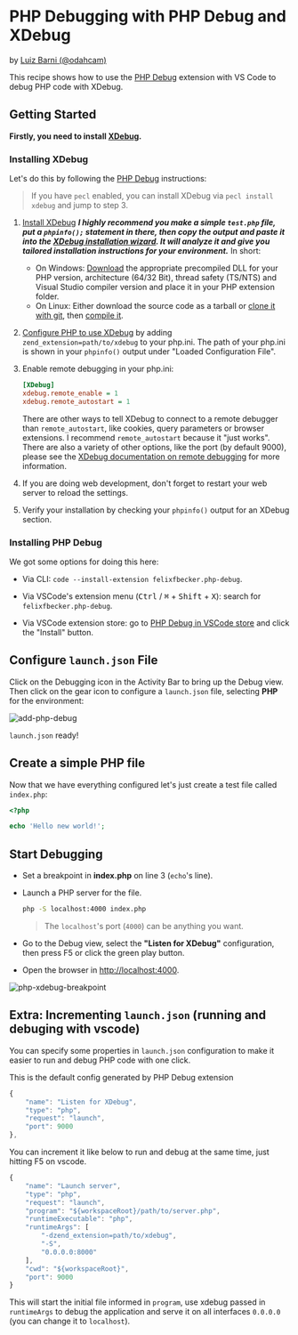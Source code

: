 # PHP Debugging with PHP Debug and XDebug

by [Luiz Barni (@odahcam)](https://github.com/odahcam)

This recipe shows how to use the
[PHP Debug](https://github.com/Microsoft/vscode-chrome-debug) extension with VS
Code to debug PHP code with XDebug.

## Getting Started

**Firstly, you need to install [XDebug](https://xdebug.org).**

### Installing XDebug

Let's do this by following the
[PHP Debug](https://github.com/felixfbecker/vscode-php-debug) instructions:

> If you have `pecl` enabled, you can install XDebug via `pecl install xdebug`
> and jump to step 3.

1. [Install XDebug](https://xdebug.org/docs/install) **_I highly recommend you
   make a simple `test.php` file, put a `phpinfo();` statement in there, then
   copy the output and paste it into the
   [XDebug installation wizard](https://xdebug.org/wizard.php). It will analyze
   it and give you tailored installation instructions for your environment._**
   In short:

    - On Windows: [Download](https://xdebug.org/download.php) the appropriate
      precompiled DLL for your PHP version, architecture (64/32 Bit), thread
      safety (TS/NTS) and Visual Studio compiler version and place it in your
      PHP extension folder.
    - On Linux: Either download the source code as a tarball or
      [clone it with git](https://xdebug.org/docs/install#source), then
      [compile it](https://xdebug.org/docs/install#compile).

2. [Configure PHP to use XDebug](https://xdebug.org/docs/install#configure-php)
   by adding `zend_extension=path/to/xdebug` to your php.ini. The path of your
   php.ini is shown in your `phpinfo()` output under "Loaded Configuration
   File".

3. Enable remote debugging in your php.ini:

    ```ini
    [XDebug]
    xdebug.remote_enable = 1
    xdebug.remote_autostart = 1
    ```

    There are other ways to tell XDebug to connect to a remote debugger than
    `remote_autostart`, like cookies, query parameters or browser extensions. I
    recommend `remote_autostart` because it "just works". There are also a
    variety of other options, like the port (by default 9000), please see the
    [XDebug documentation on remote debugging](https://xdebug.org/docs/remote#starting)
    for more information.

4. If you are doing web development, don't forget to restart your web server to
   reload the settings.

5. Verify your installation by checking your `phpinfo()` output for an XDebug
   section.

### Installing PHP Debug

We got some options for doing this here:

-   Via CLI: `code --install-extension felixfbecker.php-debug`.

-   Via VSCode's extension menu (<kbd>Ctrl</kbd> / <kbd>⌘</kbd> +
    <kbd>Shift</kbd> + <kbd>X</kbd>): search for `felixfbecker.php-debug`.

-   Via VSCode extension store: go to
    [PHP Debug in VSCode store](https://marketplace.visualstudio.com/items?itemName=felixfbecker.php-debug)
    and click the "Install" button.

## Configure `launch.json` File

Click on the Debugging icon in the Activity Bar to bring up the Debug view. Then
click on the gear icon to configure a `launch.json` file, selecting **PHP** for
the environment:

![add-php-debug](https://user-images.githubusercontent.com/3942006/46444543-d3d00c00-c748-11e8-97c2-28373dd2392a.png)

`launch.json` ready!

## Create a simple PHP file

Now that we have everything configured let's just create a test file called
`index.php`:

```php
<?php

echo 'Hello new world!';
```

## Start Debugging

-   Set a breakpoint in **index.php** on line 3 (`echo`'s line).

-   Launch a PHP server for the file.

    ```bash
    php -S localhost:4000 index.php
    ```

    > The `localhost`'s port (`4000`) can be anything you want.

-   Go to the Debug view, select the **"Listen for XDebug"** configuration, then
    press F5 or click the green play button.

-   Open the browser in [http://localhost:4000](http://localhost:4000).

![php-xdebug-breakpoint](https://user-images.githubusercontent.com/3942006/46452910-b31dab80-c774-11e8-9aca-4950c0ad7d43.png)

## Extra: Incrementing `launch.json` (running and debuging with vscode)

You can specify some properties in `launch.json` configuration to make it easier
to run and debug PHP code with one click.

This is the default config generated by PHP Debug extension

```javascript
{
    "name": "Listen for XDebug",
    "type": "php",
    "request": "launch",
    "port": 9000
},
```

You can increment it like below to run and debug at the same time, just hitting
F5 on vscode.

```javascript
{
    "name": "Launch server",
    "type": "php",
    "request": "launch",
    "program": "${workspaceRoot}/path/to/server.php",
    "runtimeExecutable": "php",
    "runtimeArgs": [
        "-dzend_extension=path/to/xdebug",
        "-S",
        "0.0.0.0:8000"
    ],
    "cwd": "${workspaceRoot}",
    "port": 9000
}
```

This will start the initial file informed in `program`, use xdebug passed in
`runtimeArgs` to debug the application and serve it on all interfaces `0.0.0.0`
(you can change it to `localhost`).
